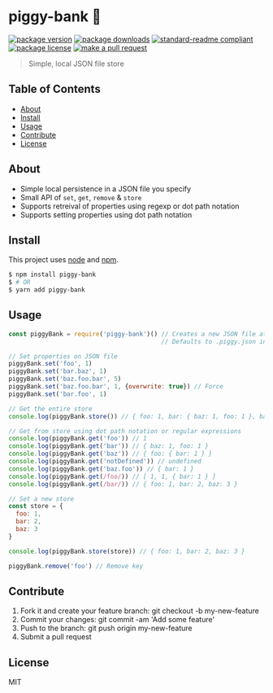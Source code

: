 
# piggy-bank 🐷
[![package version](https://img.shields.io/npm/v/piggy-bank.svg?style=flat-square)](https://npmjs.org/package/piggy-bank)
[![package downloads](https://img.shields.io/npm/dm/piggy-bank.svg?style=flat-square)](https://npmjs.org/package/piggy-bank)
[![standard-readme compliant](https://img.shields.io/badge/readme%20style-standard-brightgreen.svg?style=flat-square)](https://github.com/RichardLitt/standard-readme)
[![package license](https://img.shields.io/npm/l/piggy-bank.svg?style=flat-square)](https://npmjs.org/package/piggy-bank)
[![make a pull request](https://img.shields.io/badge/PRs-welcome-brightgreen.svg?style=flat-square)](http://makeapullrequest.com)

> Simple, local JSON file store

## Table of Contents

- [About](#about)
- [Install](#install)
- [Usage](#usage)
- [Contribute](#contribute)
- [License](#License)

## About

- Simple local persistence in a JSON file you specify
- Small API of `set`, `get`, `remove` & `store`
- Supports retreival of properties using regexp or dot path notation
- Supports setting properties using dot path notation

## Install

This project uses [node](https://nodejs.org) and [npm](https://www.npmjs.com). 

```sh
$ npm install piggy-bank
$ # OR
$ yarn add piggy-bank
```

## Usage

```js
const piggyBank = require('piggy-bank')() // Creates a new JSON file at the path provided
                                          // Defaults to .piggy.json in OS home dir

// Set properties on JSON file
piggyBank.set('foo', 1)
piggyBank.set('bar.baz', 1)
piggyBank.set('baz.foo.bar', 5)
piggyBank.set('baz.foo.bar', 1, {overwrite: true}) // Force
piggyBank.set('bar.foo', 1)

// Get the entire store
console.log(piggyBank.store()) // { foo: 1, bar: { baz: 1, foo: 1 }, baz: { foo: { bar: 1 } } }

// Get from store using dot path notation or regular expressions
console.log(piggyBank.get('foo')) // 1
console.log(piggyBank.get('bar')) // { baz: 1, foo: 1 }
console.log(piggyBank.get('baz')) // { foo: { bar: 1 } }
console.log(piggyBank.get('notDefined')) // undefined
console.log(piggyBank.get('baz.foo')) // { bar: 1 }
console.log(piggyBank.get(/foo/)) // [ 1, 1, { bar: 1 } ]
console.log(piggyBank.get(/bar/)) // { foo: 1, bar: 2, baz: 3 }

// Set a new store
const store = {
  foo: 1,
  bar: 2,
  baz: 3
}

console.log(piggyBank.store(store)) // { foo: 1, bar: 2, baz: 3 }

piggyBank.remove('foo') // Remove key
```

## Contribute

1. Fork it and create your feature branch: git checkout -b my-new-feature
2. Commit your changes: git commit -am 'Add some feature'
3. Push to the branch: git push origin my-new-feature 
4. Submit a pull request

## License

MIT
    
